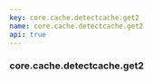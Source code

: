 ```yaml
---
key: core.cache.detectcache.get2
name: core.cache.detectcache.get2
api: true
---
```


### core.cache.detectcache.get2
